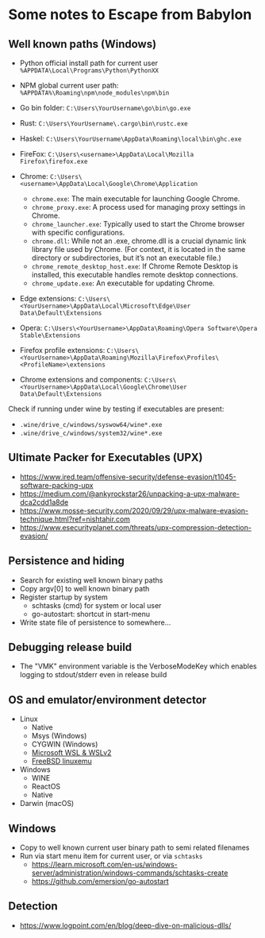 # Some notes to Escape from Babylon

## Well known paths (Windows)

* Python official install path for current user `%APPDATA\Local\Programs\Python\PythonXX`
* NPM global current user path: `%APPDATA%\Roaming\npm\node_modules\npm\bin`
* Go bin folder: `C:\Users\YourUsername\go\bin\go.exe`
* Rust: `C:\Users\YourUsername\.cargo\bin\rustc.exe`
* Haskel: `C:\Users\YourUsername\AppData\Roaming\local\bin\ghc.exe`
* FireFox: `C:\Users\<username>\AppData\Local\Mozilla Firefox\firefox.exe`
* Chrome: `C:\Users\<username>\AppData\Local\Google\Chrome\Application`
	* `chrome.exe`: The main executable for launching Google Chrome.
	* `chrome_proxy.exe`: A process used for managing proxy settings in Chrome.
	* `chrome_launcher.exe`: Typically used to start the Chrome browser with specific configurations.
	* `chrome.dll`: While not an .exe, chrome.dll is a crucial dynamic link library file used by Chrome. (For context, it is located in the same directory or subdirectories, but it’s not an executable file.)
	* `chrome_remote_desktop_host.exe`: If Chrome Remote Desktop is installed, this executable handles remote desktop connections.
	* `chrome_update.exe`: An executable for updating Chrome.

* Edge extensions: `C:\Users\<YourUsername>\AppData\Local\Microsoft\Edge\User Data\Default\Extensions`
* Opera: `C:\Users\<YourUsername>\AppData\Roaming\Opera Software\Opera Stable\Extensions`
* Firefox profile extensions: `C:\Users\<YourUsername>\AppData\Roaming\Mozilla\Firefox\Profiles\<ProfileName>\extensions`
* Chrome extensions and components: `C:\Users\<YourUsername>\AppData\Local\Google\Chrome\User Data\Default\Extensions`

Check if running under wine by testing if executables are present:

* `.wine/drive_c/windows/syswow64/wine*.exe`
* `.wine/drive_c/windows/system32/wine*.exe`

## Ultimate Packer for Executables (UPX)

* <https://www.ired.team/offensive-security/defense-evasion/t1045-software-packing-upx>
* <https://medium.com/@ankyrockstar26/unpacking-a-upx-malware-dca2cdd1a8de>
* <https://www.mosse-security.com/2020/09/29/upx-malware-evasion-technique.html?ref=nishtahir.com>
* <https://www.esecurityplanet.com/threats/upx-compression-detection-evasion/>

## Persistence and hiding

* Search for existing well known binary paths
* Copy argv[0] to well known binary path
* Register startup by system
  * schtasks (cmd) for system or local user
  * go-autostart: shortcut in start-menu
* Write state file of persistence to somewhere...

## Debugging release build

* The "VMK" environment variable is the VerboseModeKey which enables logging to stdout/stderr even in release build

## OS and emulator/environment detector

* Linux
  * Native
  * Msys (Windows)
  * CYGWIN (Windows)
  * [Microsoft WSL & WSLv2](https://github.com/microsoft/WSL/issues/4071)
  * [FreeBSD linuxemu](https://docs.freebsd.org/en/books/handbook/linuxemu/)
* Windows
  * WINE
  * ReactOS
  * Native
* Darwin (macOS)

## Windows

* Copy to well known current user binary path to semi related filenames
* Run via start menu item for current user, or via `schtasks`
  * <https://learn.microsoft.com/en-us/windows-server/administration/windows-commands/schtasks-create>
  * <https://github.com/emersion/go-autostart>

## Detection

* <https://www.logpoint.com/en/blog/deep-dive-on-malicious-dlls/>

